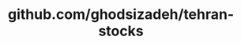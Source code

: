 ---
layout: post
title: github.com/ghodsizadeh/tehran-stocks
categories: link
tags: [انگلیسی, برنامه‌نویسی]
---